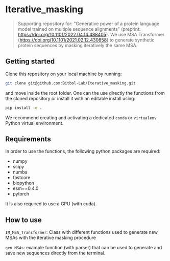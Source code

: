# Iterative_masking
> Supporting repository for: "Generative power of a protein language model trained on multiple sequence alignments" (preprint: https://doi.org/10.1101/2022.04.14.488405). We use MSA Transformer (https://doi.org/10.1101/2021.02.12.430858) to generate synthetic protein sequences by masking iteratively the same MSA.


## Getting started

Clone this repository on your local machine by running:

```bash
git clone git@github.com:Bitbol-Lab/Iterative_masking.git
```
and move inside the root folder.
One can the use directly the functions from the cloned repository or install it with an editable install using:

```bash
pip install -e .
```

We recommend creating and activating a dedicated ``conda`` or ``virtualenv`` Python virtual environment.

## Requirements
In order to use the functions, the following python packages are required:

- numpy
- scipy
- numba
- fastcore
- biopython
- esm==0.4.0
- pytorch

It is also required to use a GPU (with cuda).

## How to use

`IM_MSA_Transformer`: Class with different functions used to generate new MSAs with the iterative masking procedure

`gen_MSAs`: example function (with parser) that can be used to generate and save new sequences directly from the terminal.

